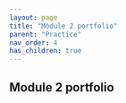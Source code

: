 ```yaml
---
layout: page
title: "Module 2 portfolio"
parent: "Practice"
nav_order: 4
has_children: true
---
```


## Module 2 portfolio
